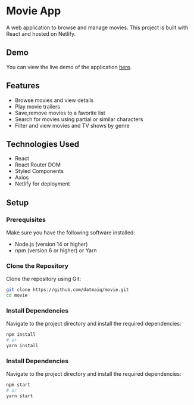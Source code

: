 # Movie App

A web application to browse and manage movies. This project is built with React and hosted on Netlify.

## Demo

You can view the live demo of the application [here](https://dat-movie.netlify.app/).

## Features

- Browse movies and view details
- Play movie trailers
- Save,remove movies to a favorite list
- Search for movies using partial or similar characters
- Filter and view movies and TV shows by genre

## Technologies Used

- React
- React Router DOM
- Styled Components
- Axios
- Netlify for deployment

## Setup

### Prerequisites

Make sure you have the following software installed:

- Node.js (version 14 or higher)
- npm (version 6 or higher) or Yarn

### Clone the Repository

Clone the repository using Git:

```bash
git clone https://github.com/datmaiq/movie.git
cd movie
```

### Install Dependencies

Navigate to the project directory and install the required dependencies:

```bash
npm install
# or
yarn install
```

### Install Dependencies

Navigate to the project directory and install the required dependencies:

```bash
npm start
# or
yarn start

```
